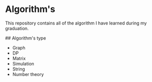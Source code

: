 # Algorithm's
<p> This repository contains all of the algorithm I have learned during my graduation. </p>
## Algorithm's type

- Graph
- DP
- Matrix
- Simulation
- String
- Number theory
